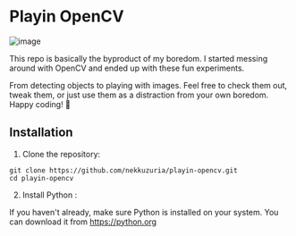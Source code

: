 # Playin OpenCV

![image](https://github.com/nekkuzuria/playin-opencv/assets/44936062/6956d2ef-8a56-476b-be49-9678fcb57347)

This repo is basically the byproduct of my boredom. I started messing around with OpenCV and ended up with these fun experiments.

From detecting objects to playing with images. Feel free to check them out, tweak them, or just use them as a distraction from your own boredom. Happy coding! 🚀


## Installation
1. Clone the repository:
```
git clone https://github.com/nekkuzuria/playin-opencv.git
cd playin-opencv
```
2. Install Python :

If you haven't already, make sure Python is installed on your system. You can download it from https://python.org
